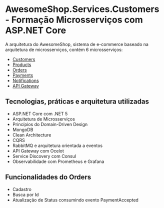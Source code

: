 # AwesomeShop.Services.Customers - Formação Microsserviços com ASP.NET Core

A arquitetura do AwesomeShop, sistema de e-commerce baseado na arquitetura de microsserviços, contém 6 microsserviços:
- [Customers](https://github.com/luisdeol/AwesomeShop.Services.Customers)
- [Products](https://github.com/luisdeol/AwesomeShop.Services.Products)
- [Orders](https://github.com/luisdeol/AwesomeShop.Services.Orders)
- [Payments](https://github.com/luisdeol/AwesomeShop.Services.Payments)
- [Notifications](https://github.com/luisdeol/AwesomeShop.Services.Notifications)
- [API Gateway](https://github.com/luisdeol/AwesomeShop.Services.ApiGateway)

## Tecnologias, práticas e arquitetura utilizadas
- ASP.NET Core com .NET 5
- Arquitetura de Microsserviços
- Princípios do Domain-Driven Design
- MongoDB
- Clean Architecture
- CQRS
- RabbitMQ e arquitetura orientada a eventos
- API Gateway com Ocelot 
- Service Discovery com Consul
- Observabilidade com Prometheus e Grafana

## Funcionalidades do Orders
- Cadastro
- Busca por Id
- Atualização de Status consumindo evento PaymentAccepted
